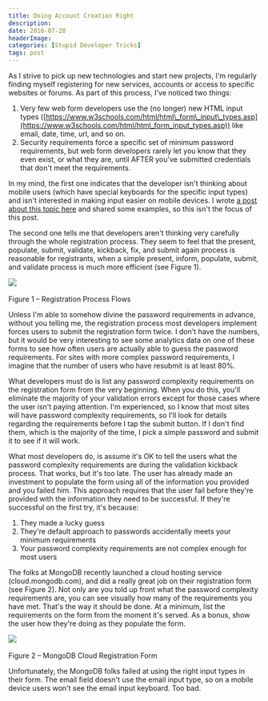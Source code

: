 ```yaml
---
title: Doing Account Creation Right
description: 
date: 2016-07-28
headerImage: 
categories: [Stupid Developer Tricks]
tags: post
---
```


As I strive to pick up new technologies and start new projects, I'm regularly finding myself registering for new services, accounts or access to specific websites or forums. As part of this process, I've noticed two things:

1.  Very few web form developers use the (no longer) new HTML input types ([https://www.w3schools.com/html/html\_form\_input\_types.asp](https://www.w3schools.com/html/html_form_input_types.asp)) like email, date, time, url, and so on.
2.  Security requirements force a specific set of minimum password requirements, but web form developers rarely let you know that they even exist, or what they are, until AFTER you've submitted credentials that don't meet the requirements.

In my mind, the first one indicates that the developer isn't thinking about mobile users (which have special keyboards for the specific input types) and isn't interested in making input easier on mobile devices. I wrote [a post about this topic here](index.php?option=com_content&view=article&id=427:email-input-on-the-web&catid=14:category-mobile-development&Itemid=138) and shared some examples, so this isn't the focus of this post.

The second one tells me that developers aren't thinking very carefully through the whole registration process. They seem to feel that the present, populate, submit, validate, kickback, fix, and submit again process is reasonable for registrants, when a simple present, inform, populate, submit, and validate process is much more efficient (see Figure 1).

![](/images/2016/Account-Creation-Form-Flows.png) 

Figure 1 – Registration Process Flows

Unless I'm able to somehow divine the password requirements in advance, without you telling me, the registration process most developers implement forces users to submit the registration form twice. I don't have the numbers, but it would be very interesting to see some analytics data on one of these forms to see how often users are actually able to guess the password requirements. For sites with more complex password requirements, I imagine that the number of users who have resubmit is at least 80%.

What developers must do is list any password complexity requirements on the registration form from the very beginning. When you do this, you'll eliminate the majority of your validation errors except for those cases where the user isn't paying attention. I'm experienced, so I know that most sites will have password complexity requirements, so I'll look for details regarding the requirements before I tap the submit button. If I don't find them, which is the majority of the time, I pick a simple password and submit it to see if it will work.

What most developers do, is assume it's OK to tell the users what the password complexity requirements are during the validation kickback process. That works, but it's too late. The user has already made an investment to populate the form using all of the information you provided and you failed him. This approach requires that the user fail before they're provided with the information they need to be successful. If they're successful on the first try, it's because:

1.  They made a lucky guess
2.  They're default approach to passwords accidentally meets your minimum requirements
3.  Your password complexity requirements are not complex enough for most users

The folks at MongoDB recently launched a cloud hosting service (cloud.mongodb.com), and did a really great job on their registration form (see Figure 2). Not only are you told up front what the password complexity requirements are, you can see visually how many of the requirements you have met. That's the way it should be done. At a minimum, list the requirements on the form from the moment it's served. As a bonus, show the user how they're doing as they populate the form.

![](/images/2016/account-creation-form.png) 

Figure 2 – MongoDB Cloud Registration Form

Unfortunately, the MongoDB folks failed at using the right input types in their form. The email field doesn't use the email input type, so on a mobile device users won't see the email input keyboard. Too bad.